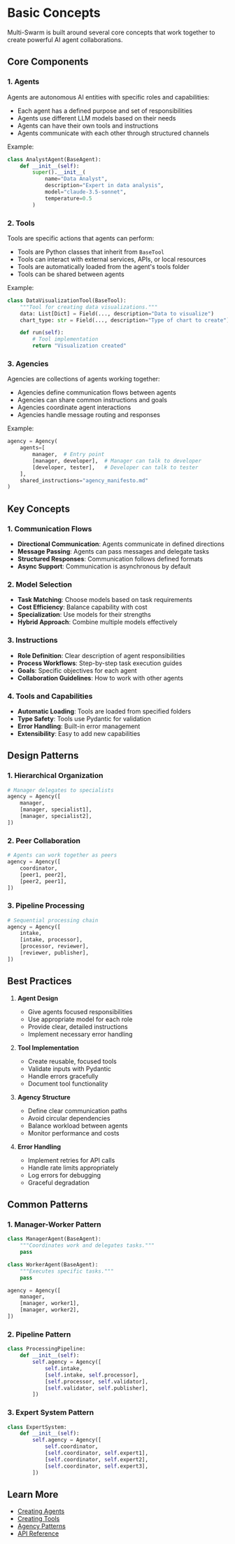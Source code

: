 # Basic Concepts

Multi-Swarm is built around several core concepts that work together to create powerful AI agent collaborations.

## Core Components

### 1. Agents

Agents are autonomous AI entities with specific roles and capabilities:

- Each agent has a defined purpose and set of responsibilities
- Agents use different LLM models based on their needs
- Agents can have their own tools and instructions
- Agents communicate with each other through structured channels

Example:
```python
class AnalystAgent(BaseAgent):
    def __init__(self):
        super().__init__(
            name="Data Analyst",
            description="Expert in data analysis",
            model="claude-3.5-sonnet",
            temperature=0.5
        )
```

### 2. Tools

Tools are specific actions that agents can perform:

- Tools are Python classes that inherit from `BaseTool`
- Tools can interact with external services, APIs, or local resources
- Tools are automatically loaded from the agent's tools folder
- Tools can be shared between agents

Example:
```python
class DataVisualizationTool(BaseTool):
    """Tool for creating data visualizations."""
    data: List[Dict] = Field(..., description="Data to visualize")
    chart_type: str = Field(..., description="Type of chart to create")

    def run(self):
        # Tool implementation
        return "Visualization created"
```

### 3. Agencies

Agencies are collections of agents working together:

- Agencies define communication flows between agents
- Agencies can share common instructions and goals
- Agencies coordinate agent interactions
- Agencies handle message routing and responses

Example:
```python
agency = Agency(
    agents=[
        manager,  # Entry point
        [manager, developer],  # Manager can talk to developer
        [developer, tester],   # Developer can talk to tester
    ],
    shared_instructions="agency_manifesto.md"
)
```

## Key Concepts

### 1. Communication Flows

- **Directional Communication**: Agents communicate in defined directions
- **Message Passing**: Agents can pass messages and delegate tasks
- **Structured Responses**: Communication follows defined formats
- **Async Support**: Communication is asynchronous by default

### 2. Model Selection

- **Task Matching**: Choose models based on task requirements
- **Cost Efficiency**: Balance capability with cost
- **Specialization**: Use models for their strengths
- **Hybrid Approach**: Combine multiple models effectively

### 3. Instructions

- **Role Definition**: Clear description of agent responsibilities
- **Process Workflows**: Step-by-step task execution guides
- **Goals**: Specific objectives for each agent
- **Collaboration Guidelines**: How to work with other agents

### 4. Tools and Capabilities

- **Automatic Loading**: Tools are loaded from specified folders
- **Type Safety**: Tools use Pydantic for validation
- **Error Handling**: Built-in error management
- **Extensibility**: Easy to add new capabilities

## Design Patterns

### 1. Hierarchical Organization

```python
# Manager delegates to specialists
agency = Agency([
    manager,
    [manager, specialist1],
    [manager, specialist2],
])
```

### 2. Peer Collaboration

```python
# Agents can work together as peers
agency = Agency([
    coordinator,
    [peer1, peer2],
    [peer2, peer1],
])
```

### 3. Pipeline Processing

```python
# Sequential processing chain
agency = Agency([
    intake,
    [intake, processor],
    [processor, reviewer],
    [reviewer, publisher],
])
```

## Best Practices

1. **Agent Design**
   - Give agents focused responsibilities
   - Use appropriate model for each role
   - Provide clear, detailed instructions
   - Implement necessary error handling

2. **Tool Implementation**
   - Create reusable, focused tools
   - Validate inputs with Pydantic
   - Handle errors gracefully
   - Document tool functionality

3. **Agency Structure**
   - Define clear communication paths
   - Avoid circular dependencies
   - Balance workload between agents
   - Monitor performance and costs

4. **Error Handling**
   - Implement retries for API calls
   - Handle rate limits appropriately
   - Log errors for debugging
   - Graceful degradation

## Common Patterns

### 1. Manager-Worker Pattern

```python
class ManagerAgent(BaseAgent):
    """Coordinates work and delegates tasks."""
    pass

class WorkerAgent(BaseAgent):
    """Executes specific tasks."""
    pass

agency = Agency([
    manager,
    [manager, worker1],
    [manager, worker2],
])
```

### 2. Pipeline Pattern

```python
class ProcessingPipeline:
    def __init__(self):
        self.agency = Agency([
            self.intake,
            [self.intake, self.processor],
            [self.processor, self.validator],
            [self.validator, self.publisher],
        ])
```

### 3. Expert System Pattern

```python
class ExpertSystem:
    def __init__(self):
        self.agency = Agency([
            self.coordinator,
            [self.coordinator, self.expert1],
            [self.coordinator, self.expert2],
            [self.coordinator, self.expert3],
        ])
```

## Learn More

- [Creating Agents](../user-guide/creating-agents.md)
- [Creating Tools](../user-guide/creating-tools.md)
- [Agency Patterns](../user-guide/creating-agencies.md)
- [API Reference](../api/core.md) 